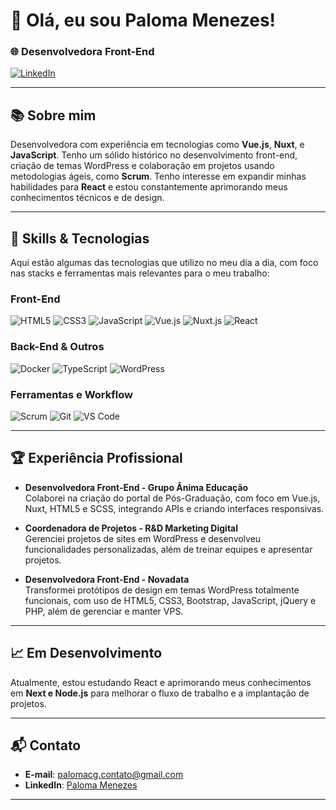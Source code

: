 # 👋 Olá, eu sou Paloma Menezes!

### 🌐 Desenvolvedora Front-End

[![LinkedIn](https://img.shields.io/badge/LinkedIn-Perfil-0077B5?style=flat-square&logo=linkedin)](https://www.linkedin.com/in/paloma-menezes/) 

---

## 📚 Sobre mim

Desenvolvedora com experiência em tecnologias como **Vue.js**, **Nuxt**, e **JavaScript**. Tenho um sólido histórico no desenvolvimento front-end, criação de temas WordPress e colaboração em projetos usando metodologias ágeis, como **Scrum**. Tenho interesse em expandir minhas habilidades para **React** e estou constantemente aprimorando meus conhecimentos técnicos e de design.

---

## 🚀 Skills & Tecnologias

Aqui estão algumas das tecnologias que utilizo no meu dia a dia, com foco nas stacks e ferramentas mais relevantes para o meu trabalho:

### Front-End

![HTML5](https://img.shields.io/badge/HTML5-E34F26?style=for-the-badge&logo=html5&logoColor=white)
![CSS3](https://img.shields.io/badge/CSS3-1572B6?style=for-the-badge&logo=css3&logoColor=white)
![JavaScript](https://img.shields.io/badge/JavaScript-F7DF1E?style=for-the-badge&logo=javascript&logoColor=black)
![Vue.js](https://img.shields.io/badge/Vue.js-4FC08D?style=for-the-badge&logo=vue.js&logoColor=white)
![Nuxt.js](https://img.shields.io/badge/Nuxt.js-00C58E?style=for-the-badge&logo=nuxt.js&logoColor=white)
![React](https://img.shields.io/badge/React-61DAFB?style=for-the-badge&logo=react&logoColor=black)

### Back-End & Outros

![Docker](https://img.shields.io/badge/Docker-2496ED?style=for-the-badge&logo=docker&logoColor=white)
![TypeScript](https://img.shields.io/badge/TypeScript-3178C6?style=for-the-badge&logo=typescript&logoColor=white)
![WordPress](https://img.shields.io/badge/WordPress-21759B?style=for-the-badge&logo=wordpress&logoColor=white)

### Ferramentas e Workflow

![Scrum](https://img.shields.io/badge/Scrum-4a90e2?style=for-the-badge&logo=scrum&logoColor=white)
![Git](https://img.shields.io/badge/Git-F05032?style=for-the-badge&logo=git&logoColor=white)
![VS Code](https://img.shields.io/badge/VS%20Code-007ACC?style=for-the-badge&logo=visual-studio-code&logoColor=white)

---

## 🏆 Experiência Profissional

- **Desenvolvedora Front-End - Grupo Ânima Educação**  
  Colaborei na criação do portal de Pós-Graduação, com foco em Vue.js, Nuxt, HTML5 e SCSS, integrando APIs e criando interfaces responsivas.

- **Coordenadora de Projetos - R&D Marketing Digital**  
  Gerenciei projetos de sites em WordPress e desenvolveu funcionalidades personalizadas, além de treinar equipes e apresentar projetos.

- **Desenvolvedora Front-End - Novadata**  
  Transformei protótipos de design em temas WordPress totalmente funcionais, com uso de HTML5, CSS3, Bootstrap, JavaScript, jQuery e PHP, além de gerenciar e manter VPS.

---

## 📈 Em Desenvolvimento

Atualmente, estou estudando React e aprimorando meus conhecimentos em **Next e Node.js** para melhorar o fluxo de trabalho e a implantação de projetos.

---

## 📬 Contato

- **E-mail**: palomacg.contato@gmail.com
- **LinkedIn**: [Paloma Menezes](https://www.linkedin.com/in/paloma-menezes/)

---
